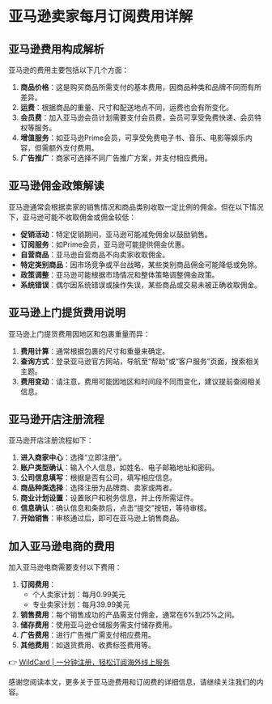 # 亚马逊卖家每月订阅费用详解

## 亚马逊费用构成解析

亚马逊的费用主要包括以下几个方面：

1. **商品价格**：这是购买商品所需支付的基本费用，因商品种类和品牌不同而有所差异。
2. **运费**：根据商品的重量、尺寸和配送地点不同，运费也会有所变化。
3. **会员费**：加入亚马逊会员计划需要支付会员费，会员可享受免费快递、会员特权等服务。
4. **增值服务**：如亚马逊Prime会员，可享受免费电子书、音乐、电影等娱乐内容，但需额外支付费用。
5. **广告推广**：商家可选择不同广告推广方案，并支付相应费用。

## 亚马逊佣金政策解读

亚马逊通常会根据卖家的销售情况和商品类别收取一定比例的佣金。但在以下情况下，亚马逊可能不收取佣金或佣金较低：

- **促销活动**：特定促销期间，亚马逊可能减免佣金以鼓励销售。
- **订阅服务**：如Prime会员，亚马逊可能提供佣金优惠。
- **自营商品**：亚马逊自营商品不向卖家收取佣金。
- **特定类别商品**：因市场竞争或平台战略，某些类别商品佣金可能降低或免除。
- **政策调整**：亚马逊可能根据市场情况和整体策略调整佣金政策。
- **系统错误**：偶尔因系统错误或操作失误，某些商品或交易未被正确收取佣金。

## 亚马逊上门提货费用说明

亚马逊上门提货费用因地区和包裹重量而异：

1. **费用计算**：通常根据包裹的尺寸和重量来确定。
2. **查询方式**：登录亚马逊官方网站，导航至“帮助”或“客户服务”页面，搜索相关主题。
3. **费用变动**：请注意，费用可能因地区和时间段不同而变化，建议提前查阅相关信息。

## 亚马逊开店注册流程

亚马逊开店注册流程如下：

1. **进入商家中心**：选择“立即注册”。
2. **账户类型确认**：输入个人信息，如姓名、电子邮箱地址和密码。
3. **公司信息填写**：根据是否有公司，填写相应信息。
4. **商品种类选择**：选择注册为品牌商、卖家或两者。
5. **商业计划设置**：设置账户和税务信息，并上传所需证件。
6. **信息确认**：确认信息和条款后，点击“提交”按钮，等待审核。
7. **开始销售**：审核通过后，即可在亚马逊上销售商品。

## 加入亚马逊电商的费用

加入亚马逊电商需要支付以下费用：

1. **订阅费用**：
   - 个人卖家计划：每月0.99美元
   - 专业卖家计划：每月39.99美元
2. **销售费用**：每个销售成功的产品需支付佣金，通常在6%到25%之间。
3. **储存费用**：使用亚马逊仓储服务需支付储存费用。
4. **广告费用**：进行广告推广需支付相应费用。
5. **其他费用**：如退货费用、收费标签费用等。

👉 [WildCard | 一分钟注册，轻松订阅海外线上服务](https://bbtdd.com/WildCard)

感谢您阅读本文，更多关于亚马逊费用和订阅费的详细信息，请继续关注我们的内容。